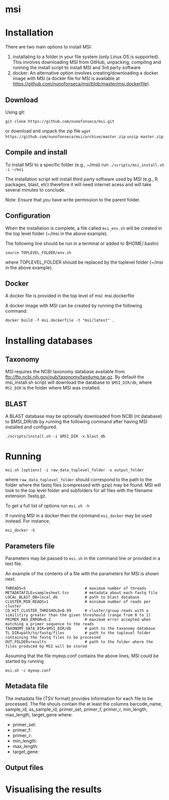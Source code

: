 # msi



# Installation

There are two main options to install MSI:
1) installating to a folder in your file system (only Linux OS is supported). This involves downloading MSI from GitHub, unpacking, compiling and running the install script to install MSI and 3rd party software
2) docker: An alternative option involves creating/downloading a docker image with MSI (a docker file for MSI is available at https://github.com/nunofonseca/msi/blob/master/msi.dockerfile).


## Download

Using git:

`git clone https://github.com/nunofonseca/msi.git`

or download and unpack the zip file
`wget https://github.com/nunofonseca/msi/archive/master.zip`
`unzip master.zip`

## Compile and install

To install MSI to a specific folder (e.g., ~/msi) run
`./scripts/msi_install.sh -i ~/msi`

The installation script will install third party software used by MSI (e.g., R packages, blast, etc) therefore it will need internet acess and will take several minutes to conclude.

Note: Ensure that you have write permission to the parent folder.


## Configuration

When the installation is complete, a file called `msi_env.sh` will be created in the top level folder (~/msi in the above example).

The following line should be run in a terminal or added to $HOME/.bashrc

`source TOPLEVEL_FOLDER/env.sh`

where TOPLEVEL_FOLDER should be replaced by the toplevel folder (~/msi in the above example).

## Docker

A docker file is provided in the top level of msi: msi.dockerfile

A docker image with MSI can be created by running the following command:

`docker build -f msi.dockerfile -t "msi/latest" .`
 
 
# Installing databases


## Taxonomy

MSI requires the NCBI taxonomy database available from ftp://ftp.ncbi.nih.gov/pub/taxonomy/taxdump.tar.gz. By default the msi_install.sh script will download the database to `$MSI_DIR/db`, where `MSI_DIR` is the folder where MSI was installed.

## BLAST

A BLAST database may be optionally downloaded from NCBI (nt database) to $MSI_DIR/db by running the following command after having MSI installed and configured. 

`./scripts/install.sh -i $MSI_DIR -x blast_db`

# Running

`msi.sh [options] -i raw_data_toplevel_folder -o output_folder`

where `raw_data_toplevel_folder` should correspond to the path to the folder where the fastq files (compressed with gzip) may be found. MSI will look to the top level folder and subfolders for all files with the filename extension .fastq.gz.

To get a full list of options run
`msi.sh -h`

If running MSI in a docker then the command `msi_docker` may be used instead.
For instance,

`msi_docker -h`

## Parameters file

Parameters may be passed to `msi.sh` in the command line or provided in a text file.

An example of the contents of a file with the parameters for MSI is shown next.
```
THREADS=5                          # maximum number of threads
METADATAFILE=samplesheet.tsv       # metadata about each fastq file
LOCAL_BLAST_DB=local_db            # path to blast database
CLUSTER_MIN_READS=1                # minimum number of reads per cluster
CD_HIT_CLUSTER_THRESHOLD=0.99      # cluster/group reads with a similitiry greater than the given threshould (range from 0 to 1)
PRIMER_MAX_ERROR=0.2               # maximum error accepted when matching a primer sequence to the reads
TAXONOMY_DATA_DIR=$MSI_DIR/db      # path to the taxonomy database 
TL_DIR=path/to/fastq/files         # path to the toplevel folder containing the fastq files to be processed
OUT_FOLDER=results                 # path to the folder where the files produced by MSI will be stored
```
Assuming that the file myexp.conf contains the above lines, MSI could be started by running

`msi.sh -c myexp.conf`


## Metadata file

The metadata file (TSV format) provides information for each file to be processed. The file shouls contain the at least the columns barcode_name, sample_id, ss_sample_id, primer_set, primer_f, primer_r, min_length, max_length, target_gene where:

- primer_set:
- primer_f:
- primer_r:
- min_length:
- max_length:
- target_gene:


## Output files

# Visualising the results
